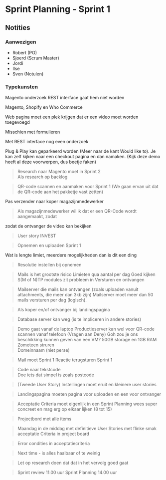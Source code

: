 # Sprint Planning - Sprint 1

## Notities

### Aanwezigen

- Robert (PO)
- Sjoerd (Scrum Master)
- Jordi
- Ilse
- Sven (Notulen)

### Typekunsten

Magento onderzoek
REST interface gaat hem niet worden

Magento, Shopify en Who Commerce

Web pagina moet een plek krijgen dat er een video moet worden toegevoegd

Misschien met formulieren

Met REST interface nog even onderzoek

Plug & Play kan geparkeerd worden (Meer naar de kant Would like to). Je kan zelf kijken naar een checkout pagina en dan namaken. (Kijk deze demo heeft al deze voorwerpen, dus beetje faken)

> Research naar Magento moet in Sprint 2\
> Als research op backlog

> QR-code scannen en aanmaken voor Sprint 1 (We gaan ervan uit dat de QR-code aan het pakketje vast zetten)

Pas verzender naar koper
magazijnmedewerker 

> Als magazijnmedewerker wil ik dat er een QR-Code wordt aangemaakt, zodat 

zodat de ontvanger de video kan bekijken


> User story INVEST 


> Opnemen en uploaden Sprint 1


Wat is lengte limiet, meerdere mogelijkheden dan is dit een ding


> Resolutie instellen bij opnemen


> Mails is het grootste risico
> Limieten qua aantal per dag
> Goed kijken
> S(M of N)TP modules zit probleem in
> Versturen en ontvangen

> Mailserver die mails kan ontvangen (zoals uploaden vanuit attachments, die meer dan 3kb zijn)
> Mailserver moet meer dan 50 mails versturen per dag (logisch).


> Als koper en/of ontvanger bij landingspagina

> Database server kan weg (is te impliceren in andere stories)

> Demo gaat vanaf de laptop
> Productieserver kan wel voor QR-code scannen vanaf telefoon (Vragen aan Deny)
> Goh zou je ons beschikking kunnen geven van een VM?
> 50GB storage en 1GB RAM\
> Zometeen struren\
> Domeinnaam (niet perse)


> Mail moet Sprint 1
> Reactie terugsturen Sprint 1

> Code naar tekstcode\
> Doe iets dat simpel is zoals postcode

> (Tweede User Story) Instellingen moet eruit en kleinere user stories

> Landingspagina moeten pagina voor uploaden en een voor ontvanger

> Acceptatie Criteria moet eigenlijk in een Sprint Planning wees super concreet en mag erg op elkaar lijken (8 tot 15)

> Projectbord met alle items

> Maandag in de middag met definitieve User Stories met flinke smak acceptatie Criteria in project board


> Error condities in acceptatiecriteria

> Next time - is alles haalbaar of te weinig

> Let op research doen dat dat in het vervolg goed gaat

> Sprint review 11.00 uur 
> Sprint Planning 14.00 uur








